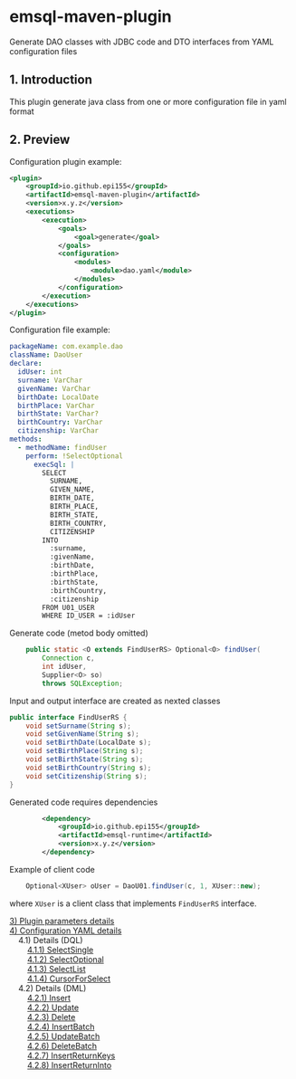 # emsql-maven-plugin
Generate DAO classes with JDBC code and DTO interfaces from YAML configuration files

## <a id="1">1. Introduction</a>
This plugin generate java class from one or more configuration
file in yaml format

## <a id="2">2. Preview</a>

Configuration plugin example:

~~~xml
<plugin>
    <groupId>io.github.epi155</groupId>
    <artifactId>emsql-maven-plugin</artifactId>
    <version>x.y.z</version>
    <executions>
        <execution>
            <goals>
                <goal>generate</goal>
            </goals>
            <configuration>
                <modules>
                    <module>dao.yaml</module>
                </modules>
            </configuration>
        </execution>
    </executions>
</plugin>
~~~

Configuration file example:

~~~yaml
packageName: com.example.dao
className: DaoUser
declare:
  idUser: int
  surname: VarChar
  givenName: VarChar
  birthDate: LocalDate
  birthPlace: VarChar
  birthState: VarChar?
  birthCountry: VarChar
  citizenship: VarChar
methods:
  - methodName: findUser
    perform: !SelectOptional
      execSql: |
        SELECT
          SURNAME,
          GIVEN_NAME, 
          BIRTH_DATE,
          BIRTH_PLACE,
          BIRTH_STATE,
          BIRTH_COUNTRY,
          CITIZENSHIP
        INTO
          :surname,
          :givenName, 
          :birthDate,
          :birthPlace,
          :birthState,
          :birthCountry,
          :citizenship
        FROM U01_USER
        WHERE ID_USER = :idUser
~~~

Generate code (metod body omitted)

~~~java
    public static <O extends FindUserRS> Optional<O> findUser(
        Connection c,
        int idUser,
        Supplier<O> so)
        throws SQLException;

~~~

Input and output interface are created as nexted classes

~~~java
public interface FindUserRS {
    void setSurname(String s);
    void setGivenName(String s);
    void setBirthDate(LocalDate s);
    void setBirthPlace(String s);
    void setBirthState(String s);
    void setBirthCountry(String s);
    void setCitizenship(String s);
}
~~~

Generated code requires dependencies

~~~xml
        <dependency>
            <groupId>io.github.epi155</groupId>
            <artifactId>emsql-runtime</artifactId>
            <version>x.y.z</version>
        </dependency>
~~~


Example of client code

~~~java
    Optional<XUser> oUser = DaoU01.findUser(c, 1, XUser::new);
~~~

where `XUser` is a client class that implements `FindUserRS` interface.


[3) Plugin parameters details](doc/plugin.md)<br/>
[4) Configuration YAML details](doc/ConfigYaml.md)<br/>
&nbsp;&nbsp;&nbsp;&nbsp;4.1) Details (DQL)<br/>
&nbsp;&nbsp;&nbsp;&nbsp;&nbsp;&nbsp;&nbsp;&nbsp;[4.1.1) SelectSingle](doc/SelectSingle.md)<br/>
&nbsp;&nbsp;&nbsp;&nbsp;&nbsp;&nbsp;&nbsp;&nbsp;[4.1.2) SelectOptional](doc/SelectOptional.md)<br/>
&nbsp;&nbsp;&nbsp;&nbsp;&nbsp;&nbsp;&nbsp;&nbsp;[4.1.3) SelectList](doc/SelectList.md)<br/>
&nbsp;&nbsp;&nbsp;&nbsp;&nbsp;&nbsp;&nbsp;&nbsp;[4.1.4) CursorForSelect](doc/CursorForSelect.md)<br/>
&nbsp;&nbsp;&nbsp;&nbsp;4.2) Details (DML)<br/>
&nbsp;&nbsp;&nbsp;&nbsp;&nbsp;&nbsp;&nbsp;&nbsp;[4.2.1) Insert](doc/insert.md)<br/>
&nbsp;&nbsp;&nbsp;&nbsp;&nbsp;&nbsp;&nbsp;&nbsp;[4.2.2) Update](#55)<br/>
&nbsp;&nbsp;&nbsp;&nbsp;&nbsp;&nbsp;&nbsp;&nbsp;[4.2.3) Delete](#51)<br/>
&nbsp;&nbsp;&nbsp;&nbsp;&nbsp;&nbsp;&nbsp;&nbsp;[4.2.4) InsertBatch](doc/insertBatch.md)<br/>
&nbsp;&nbsp;&nbsp;&nbsp;&nbsp;&nbsp;&nbsp;&nbsp;[4.2.5) UpdateBatch](#56)<br/>
&nbsp;&nbsp;&nbsp;&nbsp;&nbsp;&nbsp;&nbsp;&nbsp;[4.2.6) DeleteBatch](#52)<br/>
&nbsp;&nbsp;&nbsp;&nbsp;&nbsp;&nbsp;&nbsp;&nbsp;[4.2.7) InsertReturnKeys](#57)<br/>
&nbsp;&nbsp;&nbsp;&nbsp;&nbsp;&nbsp;&nbsp;&nbsp;[4.2.8) InsertReturnInto](#58)<br/>
